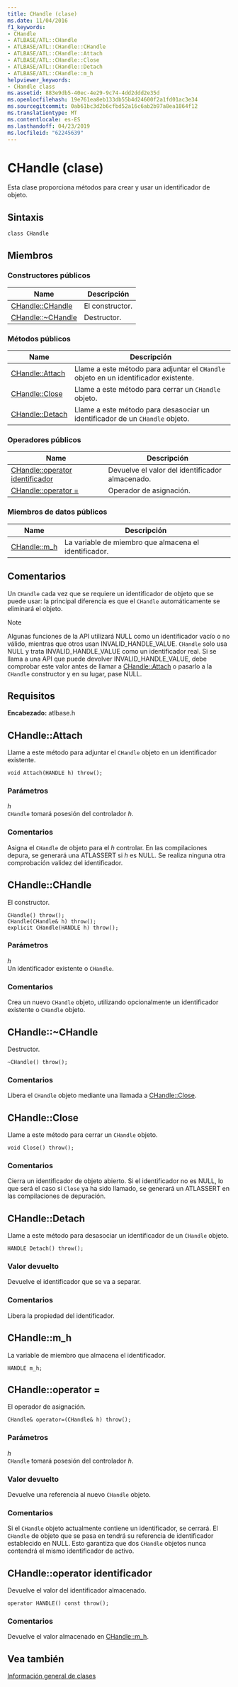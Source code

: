 ```yaml
---
title: CHandle (clase)
ms.date: 11/04/2016
f1_keywords:
- CHandle
- ATLBASE/ATL::CHandle
- ATLBASE/ATL::CHandle::CHandle
- ATLBASE/ATL::CHandle::Attach
- ATLBASE/ATL::CHandle::Close
- ATLBASE/ATL::CHandle::Detach
- ATLBASE/ATL::CHandle::m_h
helpviewer_keywords:
- CHandle class
ms.assetid: 883e9db5-40ec-4e29-9c74-4dd2ddd2e35d
ms.openlocfilehash: 19e761ea8eb133db55b4d24600f2a1fd01ac3e34
ms.sourcegitcommit: 0ab61bc3d2b6cfbd52a16c6ab2b97a8ea1864f12
ms.translationtype: MT
ms.contentlocale: es-ES
ms.lasthandoff: 04/23/2019
ms.locfileid: "62245639"
---
```

# <a name="chandle-class"></a>CHandle (clase)

Esta clase proporciona métodos para crear y usar un identificador de objeto.

## <a name="syntax"></a>Sintaxis

```
class CHandle
```

## <a name="members"></a>Miembros

### <a name="public-constructors"></a>Constructores públicos

|Name|Descripción|
|----------|-----------------|
|[CHandle::CHandle](#chandle)|El constructor.|
|[CHandle::~CHandle](#dtor)|Destructor.|

### <a name="public-methods"></a>Métodos públicos

|Name|Descripción|
|----------|-----------------|
|[CHandle::Attach](#attach)|Llame a este método para adjuntar el `CHandle` objeto en un identificador existente.|
|[CHandle::Close](#close)|Llame a este método para cerrar un `CHandle` objeto.|
|[CHandle::Detach](#detach)|Llame a este método para desasociar un identificador de un `CHandle` objeto.|

### <a name="public-operators"></a>Operadores públicos

|Name|Descripción|
|----------|-----------------|
|[CHandle::operator identificador](#operator_handle)|Devuelve el valor del identificador almacenado.|
|[CHandle::operator =](#operator_eq)|Operador de asignación.|

### <a name="public-data-members"></a>Miembros de datos públicos

|Name|Descripción|
|----------|-----------------|
|[CHandle::m_h](#m_h)|La variable de miembro que almacena el identificador.|

## <a name="remarks"></a>Comentarios

Un `CHandle` cada vez que se requiere un identificador de objeto que se puede usar: la principal diferencia es que el `CHandle` automáticamente se eliminará el objeto.

> [!NOTE]
>  Algunas funciones de la API utilizará NULL como un identificador vacío o no válido, mientras que otros usan INVALID_HANDLE_VALUE. `CHandle` solo usa NULL y trata INVALID_HANDLE_VALUE como un identificador real. Si se llama a una API que puede devolver INVALID_HANDLE_VALUE, debe comprobar este valor antes de llamar a [CHandle::Attach](#attach) o pasarlo a la `CHandle` constructor y en su lugar, pase NULL.

## <a name="requirements"></a>Requisitos

**Encabezado:** atlbase.h

##  <a name="attach"></a>  CHandle::Attach

Llame a este método para adjuntar el `CHandle` objeto en un identificador existente.

```
void Attach(HANDLE h) throw();
```

### <a name="parameters"></a>Parámetros

*h*<br/>
`CHandle` tomará posesión del controlador *h*.

### <a name="remarks"></a>Comentarios

Asigna el `CHandle` de objeto para el *h* controlar. En las compilaciones depura, se generará una ATLASSERT si *h* es NULL. Se realiza ninguna otra comprobación validez del identificador.

##  <a name="chandle"></a>  CHandle::CHandle

El constructor.

```
CHandle() throw();
CHandle(CHandle& h) throw();
explicit CHandle(HANDLE h) throw();
```

### <a name="parameters"></a>Parámetros

*h*<br/>
Un identificador existente o `CHandle`.

### <a name="remarks"></a>Comentarios

Crea un nuevo `CHandle` objeto, utilizando opcionalmente un identificador existente o `CHandle` objeto.

##  <a name="dtor"></a>  CHandle::~CHandle

Destructor.

```
~CHandle() throw();
```

### <a name="remarks"></a>Comentarios

Libera el `CHandle` objeto mediante una llamada a [CHandle::Close](#close).

##  <a name="close"></a>  CHandle::Close

Llame a este método para cerrar un `CHandle` objeto.

```
void Close() throw();
```

### <a name="remarks"></a>Comentarios

Cierra un identificador de objeto abierto. Si el identificador no es NULL, lo que será el caso si `Close` ya ha sido llamado, se generará un ATLASSERT en las compilaciones de depuración.

##  <a name="detach"></a>  CHandle::Detach

Llame a este método para desasociar un identificador de un `CHandle` objeto.

```
HANDLE Detach() throw();
```

### <a name="return-value"></a>Valor devuelto

Devuelve el identificador que se va a separar.

### <a name="remarks"></a>Comentarios

Libera la propiedad del identificador.

##  <a name="m_h"></a>  CHandle::m_h

La variable de miembro que almacena el identificador.

```
HANDLE m_h;
```

##  <a name="operator_eq"></a>  CHandle::operator =

El operador de asignación.

```
CHandle& operator=(CHandle& h) throw();
```

### <a name="parameters"></a>Parámetros

*h*<br/>
`CHandle` tomará posesión del controlador *h*.

### <a name="return-value"></a>Valor devuelto

Devuelve una referencia al nuevo `CHandle` objeto.

### <a name="remarks"></a>Comentarios

Si el `CHandle` objeto actualmente contiene un identificador, se cerrará. El `CHandle` de objeto que se pasa en tendrá su referencia de identificador establecido en NULL. Esto garantiza que dos `CHandle` objetos nunca contendrá el mismo identificador de activo.

##  <a name="operator_handle"></a>  CHandle::operator identificador

Devuelve el valor del identificador almacenado.

```
operator HANDLE() const throw();
```

### <a name="remarks"></a>Comentarios

Devuelve el valor almacenado en [CHandle::m_h](#m_h).

## <a name="see-also"></a>Vea también

[Información general de clases](../../atl/atl-class-overview.md)
